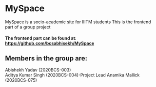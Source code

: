 # MySpace
 MySpace is a socio-academic site for IIITM students
 This is the frontend part of a group project
 #### The frontend part can be found at: https://github.com/bcsabhisekh/MySpace
 
  ## Members in the group are:
  
   Abishekh Yadav (2020BCS-003)       
   Aditya Kumar Singh (2020BCS-004)-Project Lead
   Anamika Mallick (2020BCS-075)        
   
